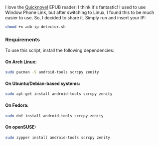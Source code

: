 I love the [Quicknovel](https://github.com/LagradOst/QuickNovel) EPUB reader; I think it's fantastic! I used to use Window Phone Link, but after switching to Linux, I found this to be much easier to use. So, I decided to share it. Simply run and insert your IP:

```bash
chmod +x adb-ip-detector.sh
```  

### Requirements  

To use this script, install the following dependencies:  

#### On Arch Linux:  
```bash
sudo pacman -S android-tools scrcpy zenity
```  

#### On Ubuntu/Debian-based systems:  
```bash
sudo apt-get install android-tools scrcpy zenity
```  

#### On Fedora:  
```bash
sudo dnf install android-tools scrcpy zenity
```  

#### On openSUSE:  
```bash
sudo zypper install android-tools scrcpy zenity
```  
